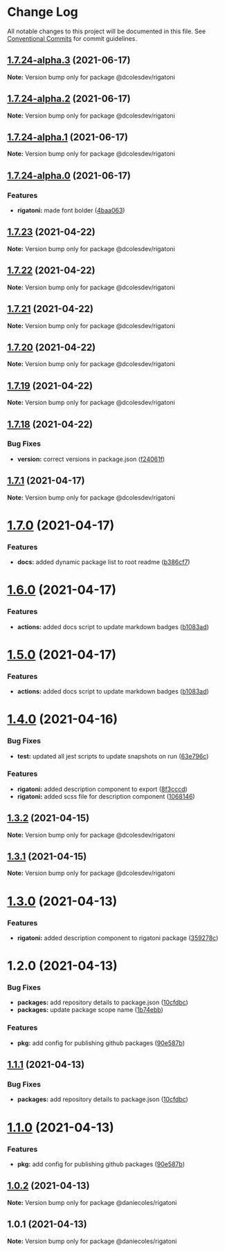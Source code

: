 # Change Log

All notable changes to this project will be documented in this file.
See [Conventional Commits](https://conventionalcommits.org) for commit guidelines.

## [1.7.24-alpha.3](https://github.com/dcolesDEV/lerna-npm/compare/@dcolesdev/rigatoni@1.7.24-alpha.2...@dcolesdev/rigatoni@1.7.24-alpha.3) (2021-06-17)

**Note:** Version bump only for package @dcolesdev/rigatoni





## [1.7.24-alpha.2](https://github.com/dcolesDEV/lerna-npm/compare/@dcolesdev/rigatoni@1.7.24-alpha.1...@dcolesdev/rigatoni@1.7.24-alpha.2) (2021-06-17)

**Note:** Version bump only for package @dcolesdev/rigatoni





## [1.7.24-alpha.1](https://github.com/dcolesDEV/lerna-npm/compare/@dcolesdev/rigatoni@1.7.24-alpha.0...@dcolesdev/rigatoni@1.7.24-alpha.1) (2021-06-17)

**Note:** Version bump only for package @dcolesdev/rigatoni





## [1.7.24-alpha.0](https://github.com/dcolesDEV/lerna-npm/compare/@dcolesdev/rigatoni@1.7.23...@dcolesdev/rigatoni@1.7.24-alpha.0) (2021-06-17)


### Features

* **rigatoni:** made font bolder ([4baa063](https://github.com/dcolesDEV/lerna-npm/commit/4baa063ce95c3e84eca54ad4f6f94a421bbd6cee))





## [1.7.23](https://github.com/dcolesDEV/lerna-npm/compare/@dcolesdev/rigatoni@1.7.22...@dcolesdev/rigatoni@1.7.23) (2021-04-22)

**Note:** Version bump only for package @dcolesdev/rigatoni





## [1.7.22](https://github.com/dcolesDEV/lerna-npm/compare/@dcolesdev/rigatoni@1.7.21...@dcolesdev/rigatoni@1.7.22) (2021-04-22)

**Note:** Version bump only for package @dcolesdev/rigatoni





## [1.7.21](https://github.com/dcolesDEV/lerna-npm/compare/@dcolesdev/rigatoni@1.7.20...@dcolesdev/rigatoni@1.7.21) (2021-04-22)

**Note:** Version bump only for package @dcolesdev/rigatoni





## [1.7.20](https://github.com/dcolesDEV/lerna-npm/compare/@dcolesdev/rigatoni@1.7.19...@dcolesdev/rigatoni@1.7.20) (2021-04-22)

**Note:** Version bump only for package @dcolesdev/rigatoni





## [1.7.19](https://github.com/dcolesDEV/lerna-npm/compare/@dcolesdev/rigatoni@1.7.18...@dcolesdev/rigatoni@1.7.19) (2021-04-22)

**Note:** Version bump only for package @dcolesdev/rigatoni





## [1.7.18](https://github.com/dcolesDEV/lerna-npm/compare/@dcolesdev/rigatoni@1.7.1...@dcolesdev/rigatoni@1.7.18) (2021-04-22)


### Bug Fixes

* **version:** correct versions in package.json ([f24061f](https://github.com/dcolesDEV/lerna-npm/commit/f24061ffa40074bd71b00da2feb3ef21ca695884))





## [1.7.1](https://github.com/dcolesDEV/lerna-npm/compare/@dcolesdev/rigatoni@1.7.0...@dcolesdev/rigatoni@1.7.1) (2021-04-17)

**Note:** Version bump only for package @dcolesdev/rigatoni






# [1.7.0](https://github.com/dcolesDEV/lerna-npm/compare/@dcolesdev/rigatoni@1.6.0...@dcolesdev/rigatoni@1.7.0) (2021-04-17)


### Features

* **docs:** added dynamic package list to root readme ([b386cf7](https://github.com/dcolesDEV/lerna-npm/commit/b386cf7467474396011ea4cf6bb8bf6b4ecc6ee8))





# [1.6.0](https://github.com/dcolesDEV/lerna-npm/compare/@dcolesdev/rigatoni@1.4.0...@dcolesdev/rigatoni@1.6.0) (2021-04-17)


### Features

* **actions:** added docs script to update markdown badges ([b1083ad](https://github.com/dcolesDEV/lerna-npm/commit/b1083ad51cfaf04f98ea82763e4a594b471aec06))





# [1.5.0](https://github.com/dcolesDEV/lerna-npm/compare/@dcolesdev/rigatoni@1.4.0...@dcolesdev/rigatoni@1.5.0) (2021-04-17)


### Features

* **actions:** added docs script to update markdown badges ([b1083ad](https://github.com/dcolesDEV/lerna-npm/commit/b1083ad51cfaf04f98ea82763e4a594b471aec06))






# [1.4.0](https://github.com/dcolesDEV/lerna-npm/compare/@dcolesdev/rigatoni@1.3.2...@dcolesdev/rigatoni@1.4.0) (2021-04-16)


### Bug Fixes

* **test:** updated all jest scripts to update snapshots on run ([63e796c](https://github.com/dcolesDEV/lerna-npm/commit/63e796c0a1d603970ac4b566ad67504767314b9f))


### Features

* **rigatoni:** added description component to export ([8f3cccd](https://github.com/dcolesDEV/lerna-npm/commit/8f3cccd357aab71247668038a74a4397ef815103))
* **rigatoni:** added scss file for description component ([1068146](https://github.com/dcolesDEV/lerna-npm/commit/1068146563aa8d65a0096b7e03028cc0632d23b8))





## [1.3.2](https://github.com/dcolesDEV/lerna-npm/compare/@dcolesdev/rigatoni@1.3.1...@dcolesdev/rigatoni@1.3.2) (2021-04-15)

**Note:** Version bump only for package @dcolesdev/rigatoni






## [1.3.1](https://github.com/dcolesDEV/lerna-npm/compare/@dcolesdev/rigatoni@1.3.0...@dcolesdev/rigatoni@1.3.1) (2021-04-15)

**Note:** Version bump only for package @dcolesdev/rigatoni






# [1.3.0](https://github.com/dcolesDEV/lerna-npm/compare/@dcolesdev/rigatoni@1.2.0...@dcolesdev/rigatoni@1.3.0) (2021-04-13)


### Features

* **rigatoni:** added description component to rigatoni package ([359278c](https://github.com/dcolesDEV/lerna-npm/commit/359278ca3de56545399b44424099dd68e15127c3))





# 1.2.0 (2021-04-13)


### Bug Fixes

* **packages:** add repository details to package.json ([10cfdbc](https://github.com/dcolesDEV/lerna-npm/commit/10cfdbc4dc4ab3382dae3e4039755ce4f35a7dfc))
* **packages:** update package scope name ([1b74ebb](https://github.com/dcolesDEV/lerna-npm/commit/1b74ebb21962ba3cf87b829cb10f22ae99c703a4))


### Features

* **pkg:** add config for publishing github packages ([90e587b](https://github.com/dcolesDEV/lerna-npm/commit/90e587bde6613ffd0949863dd5f18b5caf5beaa1))





## [1.1.1](https://github.com/dcolesDEV/lerna-npm/compare/@daniecoles/rigatoni@1.1.0...@daniecoles/rigatoni@1.1.1) (2021-04-13)


### Bug Fixes

* **packages:** add repository details to package.json ([10cfdbc](https://github.com/dcolesDEV/lerna-npm/commit/10cfdbc4dc4ab3382dae3e4039755ce4f35a7dfc))





# [1.1.0](https://github.com/dcolesDEV/lerna-npm/compare/@daniecoles/rigatoni@1.0.2...@daniecoles/rigatoni@1.1.0) (2021-04-13)


### Features

* **pkg:** add config for publishing github packages ([90e587b](https://github.com/dcolesDEV/lerna-npm/commit/90e587bde6613ffd0949863dd5f18b5caf5beaa1))






## [1.0.2](https://github.com/dcolesDEV/lerna-npm/compare/@daniecoles/rigatoni@1.0.1...@daniecoles/rigatoni@1.0.2) (2021-04-13)

**Note:** Version bump only for package @daniecoles/rigatoni






## 1.0.1 (2021-04-13)

**Note:** Version bump only for package @daniecoles/rigatoni
